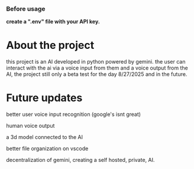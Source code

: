 ### Before usage 
**create a ".env" file with your API key.** 

# About the project

this project is an AI developed in python powered by gemini. the user can interact with the ai via a voice input from them and a voice output from the AI, the project still only a beta test for the day 8/27/2025 and in the future.

# Future updates

better user voice input recognition (google's isnt great)
 
human voice output

a 3d model connected to the AI

better file organization on vscode

decentralization of gemini, creating a self hosted, private, AI.



